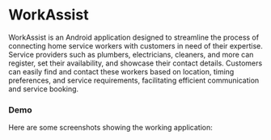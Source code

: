 # WorkAssist

WorkAssist is an Android application designed to streamline the process of connecting home service workers with customers in need of their expertise. Service providers such as plumbers, electricians, cleaners, and more can register, set their availability, and showcase their contact details. Customers can easily find and contact these workers based on location, timing preferences, and service requirements, facilitating efficient communication and service booking.

### Demo

Here are some screenshots showing the working application:
